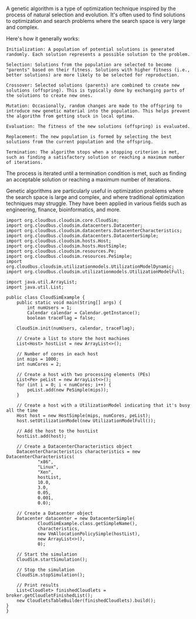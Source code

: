 A genetic algorithm is a type of optimization technique inspired by the process of natural selection and evolution. It's often used to find solutions to optimization and search problems where the search space is very large and complex.

Here's how it generally works:

    Initialization: A population of potential solutions is generated randomly. Each solution represents a possible solution to the problem.

    Selection: Solutions from the population are selected to become "parents" based on their fitness. Solutions with higher fitness (i.e., better solutions) are more likely to be selected for reproduction.

    Crossover: Selected solutions (parents) are combined to create new solutions (offspring). This is typically done by exchanging parts of the solutions to create new ones.

    Mutation: Occasionally, random changes are made to the offspring to introduce new genetic material into the population. This helps prevent the algorithm from getting stuck in local optima.

    Evaluation: The fitness of the new solutions (offspring) is evaluated.

    Replacement: The new population is formed by selecting the best solutions from the current population and the offspring.

    Termination: The algorithm stops when a stopping criterion is met, such as finding a satisfactory solution or reaching a maximum number of iterations.

The process is iterated until a termination condition is met, such as finding an acceptable solution or reaching a maximum number of iterations.

Genetic algorithms are particularly useful in optimization problems where the search space is large and complex, and where traditional optimization techniques may struggle. They have been applied in various fields such as engineering, finance, bioinformatics, and more.

    import org.cloudbus.cloudsim.core.CloudSim;
    import org.cloudbus.cloudsim.datacenters.Datacenter;
    import org.cloudbus.cloudsim.datacenters.DatacenterCharacteristics;
    import org.cloudbus.cloudsim.datacenters.DatacenterSimple;
    import org.cloudbus.cloudsim.hosts.Host;
    import org.cloudbus.cloudsim.hosts.HostSimple;
    import org.cloudbus.cloudsim.resources.Pe;
    import org.cloudbus.cloudsim.resources.PeSimple;
    import org.cloudbus.cloudsim.utilizationmodels.UtilizationModelDynamic;
    import org.cloudbus.cloudsim.utilizationmodels.UtilizationModelFull;
    
    import java.util.ArrayList;
    import java.util.List;
    
    public class CloudSimExample {
        public static void main(String[] args) {
            int numUsers = 1;
            Calendar calendar = Calendar.getInstance();
            boolean traceFlag = false;

        CloudSim.init(numUsers, calendar, traceFlag);

        // Create a list to store the host machines
        List<Host> hostList = new ArrayList<>();

        // Number of cores in each host
        int mips = 1000;
        int numCores = 2;

        // Create a host with two processing elements (PEs)
        List<Pe> peList = new ArrayList<>();
        for (int i = 0; i < numCores; i++) {
            peList.add(new PeSimple(mips));
        }

        // Create a host with a UtilizationModel indicating that it's busy all the time
        Host host = new HostSimple(mips, numCores, peList);
        host.setUtilizationModel(new UtilizationModelFull());

        // Add the host to the hostList
        hostList.add(host);

        // Create a DatacenterCharacteristics object
        DatacenterCharacteristics characteristics = new DatacenterCharacteristics(
                "x86",
                "Linux",
                "Xen",
                hostList,
                10.0,
                3.0,
                0.05,
                0.001,
                0.0);

        // Create a Datacenter object
        Datacenter datacenter = new DatacenterSimple(
                CloudSimExample.class.getSimpleName(),
                characteristics,
                new VmAllocationPolicySimple(hostList),
                new ArrayList<>(),
                0);

        // Start the simulation
        CloudSim.startSimulation();

        // Stop the simulation
        CloudSim.stopSimulation();

        // Print results
        List<Cloudlet> finishedCloudlets = broker.getCloudletFinishedList();
        new CloudletsTableBuilder(finishedCloudlets).build();
    }
    }


